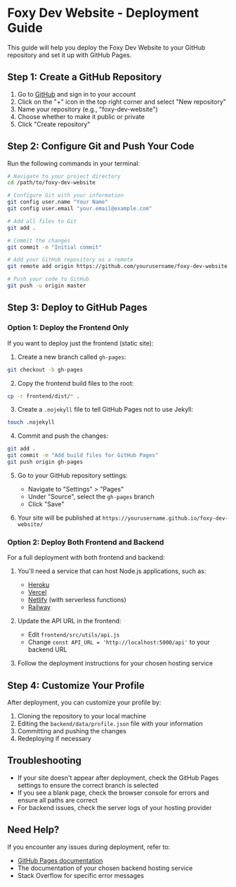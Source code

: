 # Foxy Dev Website - Deployment Guide

This guide will help you deploy the Foxy Dev Website to your GitHub repository and set it up with GitHub Pages.

## Step 1: Create a GitHub Repository

1. Go to [GitHub](https://github.com) and sign in to your account
2. Click on the "+" icon in the top right corner and select "New repository"
3. Name your repository (e.g., "foxy-dev-website")
4. Choose whether to make it public or private
5. Click "Create repository"

## Step 2: Configure Git and Push Your Code

Run the following commands in your terminal:

```bash
# Navigate to your project directory
cd /path/to/foxy-dev-website

# Configure Git with your information
git config user.name "Your Name"
git config user.email "your.email@example.com"

# Add all files to Git
git add .

# Commit the changes
git commit -m "Initial commit"

# Add your GitHub repository as a remote
git remote add origin https://github.com/yourusername/foxy-dev-website.git

# Push your code to GitHub
git push -u origin master
```

## Step 3: Deploy to GitHub Pages

### Option 1: Deploy the Frontend Only

If you want to deploy just the frontend (static site):

1. Create a new branch called `gh-pages`:
```bash
git checkout -b gh-pages
```

2. Copy the frontend build files to the root:
```bash
cp -r frontend/dist/* .
```

3. Create a `.nojekyll` file to tell GitHub Pages not to use Jekyll:
```bash
touch .nojekyll
```

4. Commit and push the changes:
```bash
git add .
git commit -m "Add build files for GitHub Pages"
git push origin gh-pages
```

5. Go to your GitHub repository settings:
   - Navigate to "Settings" > "Pages"
   - Under "Source", select the `gh-pages` branch
   - Click "Save"

6. Your site will be published at `https://yourusername.github.io/foxy-dev-website/`

### Option 2: Deploy Both Frontend and Backend

For a full deployment with both frontend and backend:

1. You'll need a service that can host Node.js applications, such as:
   - [Heroku](https://www.heroku.com/)
   - [Vercel](https://vercel.com/)
   - [Netlify](https://www.netlify.com/) (with serverless functions)
   - [Railway](https://railway.app/)

2. Update the API URL in the frontend:
   - Edit `frontend/src/utils/api.js`
   - Change `const API_URL = 'http://localhost:5000/api'` to your backend URL

3. Follow the deployment instructions for your chosen hosting service

## Step 4: Customize Your Profile

After deployment, you can customize your profile by:

1. Cloning the repository to your local machine
2. Editing the `backend/data/profile.json` file with your information
3. Committing and pushing the changes
4. Redeploying if necessary

## Troubleshooting

- If your site doesn't appear after deployment, check the GitHub Pages settings to ensure the correct branch is selected
- If you see a blank page, check the browser console for errors and ensure all paths are correct
- For backend issues, check the server logs of your hosting provider

## Need Help?

If you encounter any issues during deployment, refer to:
- [GitHub Pages documentation](https://docs.github.com/en/pages)
- The documentation of your chosen backend hosting service
- Stack Overflow for specific error messages
